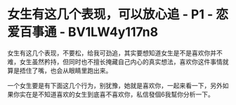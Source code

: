 # 女生有这几个表现，可以放心追 - P1 - 恋爱百事通 - BV1LW4y117n8

女生有这几个表现，不要松，给我可劲追，其实要想知道女生是不是喜欢你并不难，女生虽然矜持，但同时也不擅长掩藏自己内心的真实想法，喜欢你这件事情就算是捂住了嘴，也会从眼睛里跑出来。

一个女生要是有下面这几个行为，别犹豫，她就是喜欢你，一起来看一下，另外如果你实在是不知道喜欢的女生到底喜不喜欢你，私信發個6我幫你分析一下。

